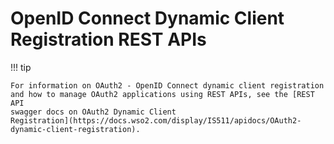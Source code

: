 # OpenID Connect Dynamic Client Registration REST APIs

!!! tip
    
    For information on OAuth2 - OpenID Connect dynamic client registration
    and how to manage OAuth2 applications using REST APIs, see the [REST API
    swagger docs on OAuth2 Dynamic Client
    Registration](https://docs.wso2.com/display/IS511/apidocs/OAuth2-dynamic-client-registration).
    
